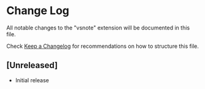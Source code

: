 # Change Log

All notable changes to the "vsnote" extension will be documented in this file.

Check [Keep a Changelog](http://keepachangelog.com/) for recommendations on how to structure this file.

## [Unreleased]

- Initial release